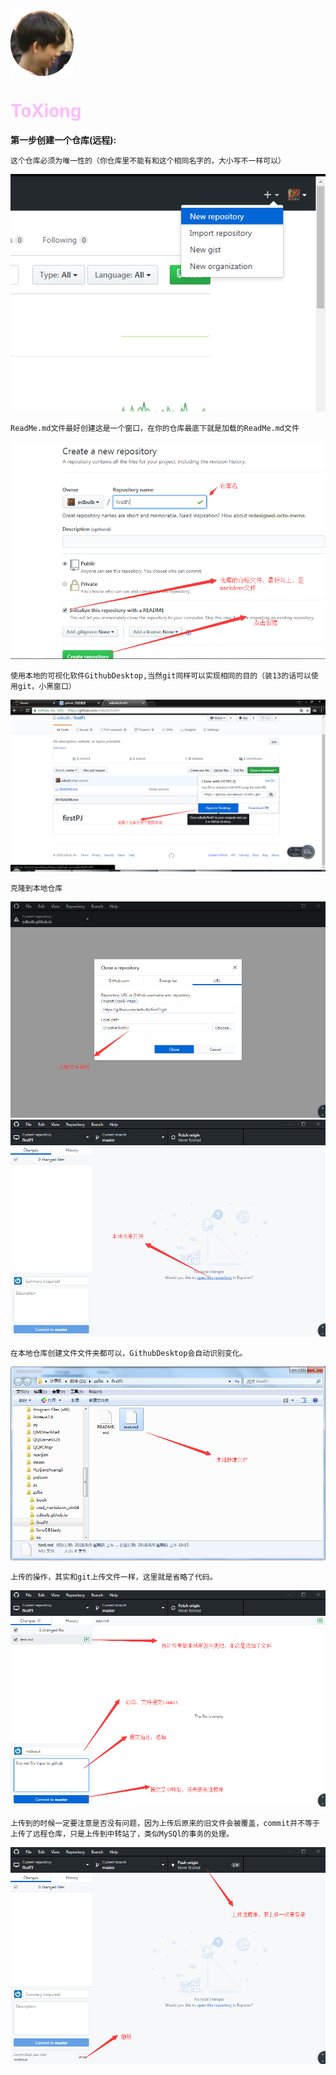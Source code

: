 <div ><img style="float:left" src="https://raw.githubusercontent.com/edbulb/firstPJ/master/img/imgXiong.png"  alt="xiong" /></div>    
<div style="clear:both"></div>

<font color=#FFBBFF><h1>ToXiong</h1></font>

**第一步创建一个仓库(远程):**    

   

``` 
这个仓库必须为唯一性的（你仓库里不能有和这个相同名字的，大小写不一样可以）
```


![](https://raw.githubusercontent.com/edbulb/firstPJ/master/img/1th.png)

``` 
ReadMe.md文件最好创建这是一个窗口，在你的仓库最底下就是加载的ReadMe.md文件
```




![](https://raw.githubusercontent.com/edbulb/firstPJ/master/img/2.png)

``` 
使用本地的可视化软件GithubDesktop,当然git同样可以实现相同的目的（装13的话可以使用git，小黑窗口）
```



![](https://raw.githubusercontent.com/edbulb/firstPJ/master/img/3.png)

``` 
克隆到本地仓库
```


![](https://raw.githubusercontent.com/edbulb/firstPJ/master/img/4.png)
![](https://raw.githubusercontent.com/edbulb/firstPJ/master/img/5.png)

``` 
在本地仓库创建文件文件夹都可以，GithubDesktop会自动识别变化。
```
   
![](https://raw.githubusercontent.com/edbulb/firstPJ/master/img/6.png)

``` 
上传的操作，其实和git上传文件一样，这里就是省略了代码。
```


![](https://raw.githubusercontent.com/edbulb/firstPJ/master/img/7.png)

``` 
上传到的时候一定要注意是否没有问题，因为上传后原来的旧文件会被覆盖，commit并不等于上传了远程仓库，只是上传到中转站了，类似MySQl的事务的处理。
```


![](https://raw.githubusercontent.com/edbulb/firstPJ/master/img/8.png)
